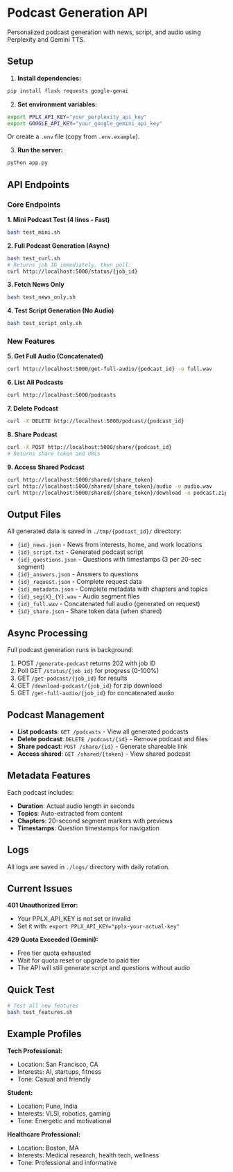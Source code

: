 # Podcast Generation API

Personalized podcast generation with news, script, and audio using Perplexity and Gemini TTS.

## Setup

1. **Install dependencies:**
```bash
pip install flask requests google-genai
```

2. **Set environment variables:**
```bash
export PPLX_API_KEY="your_perplexity_api_key"
export GOOGLE_API_KEY="your_google_gemini_api_key"
```

Or create a `.env` file (copy from `.env.example`).

3. **Run the server:**
```bash
python app.py
```

## API Endpoints

### Core Endpoints

**1. Mini Podcast Test (4 lines - Fast)**
```bash
bash test_mini.sh
```

**2. Full Podcast Generation (Async)**
```bash
bash test_curl.sh
# Returns job ID immediately, then poll:
curl http://localhost:5000/status/{job_id}
```

**3. Fetch News Only**
```bash
bash test_news_only.sh
```

**4. Test Script Generation (No Audio)**
```bash
bash test_script_only.sh
```

### New Features

**5. Get Full Audio (Concatenated)**
```bash
curl http://localhost:5000/get-full-audio/{podcast_id} -o full.wav
```

**6. List All Podcasts**
```bash
curl http://localhost:5000/podcasts
```

**7. Delete Podcast**
```bash
curl -X DELETE http://localhost:5000/podcast/{podcast_id}
```

**8. Share Podcast**
```bash
curl -X POST http://localhost:5000/share/{podcast_id}
# Returns share token and URLs
```

**9. Access Shared Podcast**
```bash
curl http://localhost:5000/shared/{share_token}
curl http://localhost:5000/shared/{share_token}/audio -o audio.wav
curl http://localhost:5000/shared/{share_token}/download -o podcast.zip
```

## Output Files

All generated data is saved in `./tmp/{podcast_id}/` directory:
- `{id}_news.json` - News from interests, home, and work locations
- `{id}_script.txt` - Generated podcast script
- `{id}_questions.json` - Questions with timestamps (3 per 20-sec segment)
- `{id}_answers.json` - Answers to questions
- `{id}_request.json` - Complete request data
- `{id}_metadata.json` - Complete metadata with chapters and topics
- `{id}_seg{X}_{Y}.wav` - Audio segment files
- `{id}_full.wav` - Concatenated full audio (generated on request)
- `{id}_share.json` - Share token data (when shared)

## Async Processing

Full podcast generation runs in background:
1. POST `/generate-podcast` returns 202 with job ID
2. Poll GET `/status/{job_id}` for progress (0-100%)
3. GET `/get-podcast/{job_id}` for results
4. GET `/download-podcast/{job_id}` for zip download
5. GET `/get-full-audio/{job_id}` for concatenated audio

## Podcast Management

- **List podcasts**: `GET /podcasts` - View all generated podcasts
- **Delete podcast**: `DELETE /podcast/{id}` - Remove podcast and files
- **Share podcast**: `POST /share/{id}` - Generate shareable link
- **Access shared**: `GET /shared/{token}` - View shared podcast

## Metadata Features

Each podcast includes:
- **Duration**: Actual audio length in seconds
- **Topics**: Auto-extracted from content
- **Chapters**: 20-second segment markers with previews
- **Timestamps**: Question timestamps for navigation

## Logs

All logs are saved in `./logs/` directory with daily rotation.

## Current Issues

**401 Unauthorized Error:**
- Your PPLX_API_KEY is not set or invalid
- Set it with: `export PPLX_API_KEY="pplx-your-actual-key"`

**429 Quota Exceeded (Gemini):**
- Free tier quota exhausted
- Wait for quota reset or upgrade to paid tier
- The API will still generate script and questions without audio

## Quick Test

```bash
# Test all new features
bash test_features.sh
```

## Example Profiles

**Tech Professional:**
- Location: San Francisco, CA
- Interests: AI, startups, fitness
- Tone: Casual and friendly

**Student:**
- Location: Pune, India
- Interests: VLSI, robotics, gaming
- Tone: Energetic and motivational

**Healthcare Professional:**
- Location: Boston, MA
- Interests: Medical research, health tech, wellness
- Tone: Professional and informative
